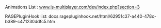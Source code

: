 Animations List : www.ls-multiplayer.com/dev/index.php?section=3

RAGEPluginHook list: docs.ragepluginhook.net/html/62951c37-a440-478c-b389-c471230ddfc5.htm